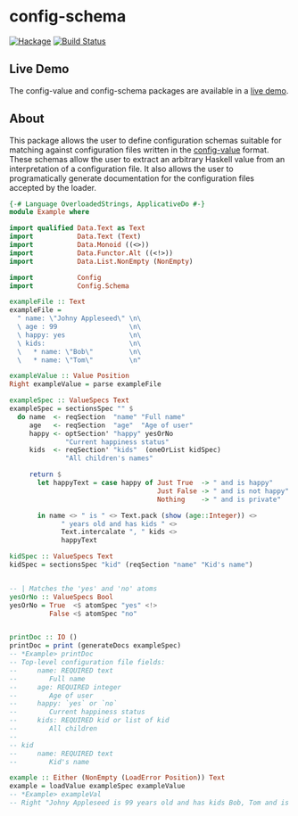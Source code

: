 config-schema
=============

[![Hackage](https://img.shields.io/hackage/v/config-schema.svg)](https://hackage.haskell.org/package/config-schema) [![Build Status](https://secure.travis-ci.org/glguy/config-schema.png?branch=master)](http://travis-ci.org/glguy/config-schema)

Live Demo
--------

The config-value and config-schema packages are available in a [live demo](https://glguy.net/config-demo/).

About
--------

This package allows the user to define configuration schemas suitable for
matching against configuration files written in the
[config-value](https://hackage.haskell.org/package/config-value) format.
These schemas allow the user to extract an arbitrary Haskell value from
an interpretation of a configuration file. It also allows the user to
programatically generate documentation for the configuration files
accepted by the loader.

```haskell
{-# Language OverloadedStrings, ApplicativeDo #-}
module Example where

import qualified Data.Text as Text
import           Data.Text (Text)
import           Data.Monoid ((<>))
import           Data.Functor.Alt ((<!>))
import           Data.List.NonEmpty (NonEmpty)

import           Config
import           Config.Schema

exampleFile :: Text
exampleFile =
  " name: \"Johny Appleseed\" \n\
  \ age : 99                  \n\
  \ happy: yes                \n\
  \ kids:                     \n\
  \   * name: \"Bob\"         \n\
  \   * name: \"Tom\"         \n"

exampleValue :: Value Position
Right exampleValue = parse exampleFile

exampleSpec :: ValueSpecs Text
exampleSpec = sectionsSpec "" $
  do name  <- reqSection  "name" "Full name"
     age   <- reqSection  "age"  "Age of user"
     happy <- optSection' "happy" yesOrNo
              "Current happiness status"
     kids  <- reqSection' "kids"  (oneOrList kidSpec)
              "All children's names"

     return $
       let happyText = case happy of Just True  -> " and is happy"
                                     Just False -> " and is not happy"
                                     Nothing    -> " and is private"

       in name <> " is " <> Text.pack (show (age::Integer)) <>
             " years old and has kids " <>
             Text.intercalate ", " kids <>
             happyText

kidSpec :: ValueSpecs Text
kidSpec = sectionsSpec "kid" (reqSection "name" "Kid's name")


-- | Matches the 'yes' and 'no' atoms
yesOrNo :: ValueSpecs Bool
yesOrNo = True  <$ atomSpec "yes" <!>
          False <$ atomSpec "no"


printDoc :: IO ()
printDoc = print (generateDocs exampleSpec)
-- *Example> printDoc
-- Top-level configuration file fields:
--     name: REQUIRED text
--        Full name
--     age: REQUIRED integer
--        Age of user
--     happy: `yes` or `no`
--        Current happiness status
--     kids: REQUIRED kid or list of kid
--        All children
--
-- kid
--     name: REQUIRED text
--        Kid's name

example :: Either (NonEmpty (LoadError Position)) Text
example = loadValue exampleSpec exampleValue
-- *Example> exampleVal
-- Right "Johny Appleseed is 99 years old and has kids Bob, Tom and is happy"
```
